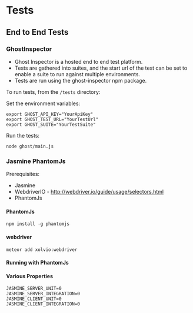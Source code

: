 # Tests

## End to End Tests

###  GhostInspector

* Ghost Inspector is a hosted end to end test platform.
* Tests are gathered into suites, and the start url of the test can be set to enable a suite to run against multiple environments.
* Tests are run using the ghost-inspector npm package.

To run tests, from the ```/tests``` directory:

Set the environment variables:

```
export GHOST_API_KEY="YourApiKey"
export GHOST_TEST_URL="YourTestUrl"
export GHOST_SUITE="YourTestSuite"
```

Run the tests:

```
node ghost/main.js
```


### Jasmine PhantomJs

Prerequisites:

* Jasmine
* WebdriverIO - http://webdriver.io/guide/usage/selectors.html
* PhantomJs


#### PhantomJs

```
npm install -g phantomjs
```

#### webdriver

```
meteor add xolvio:webdriver
```

#### Running with PhantomJs



#### Various Properties
```
JASMINE_SERVER_UNIT=0
JASMINE_SERVER_INTEGRATION=0
JASMINE_CLIENT_UNIT=0
JASMINE_CLIENT_INTEGRATION=0
```

